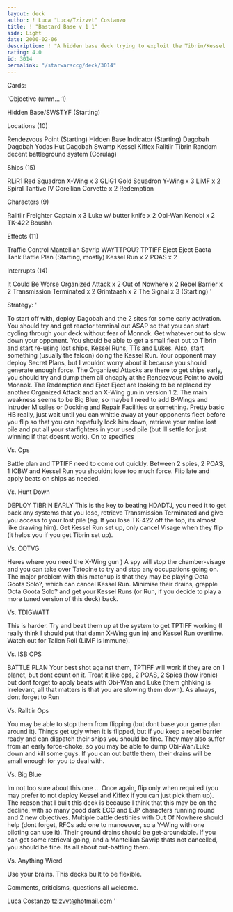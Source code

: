 ```yaml
---
layout: deck
author: ! Luca "Luca/Tzizvvt" Costanzo
title: ! "Bastard Base v 1 1"
side: Light
date: 2000-02-06
description: ! "A hidden base deck trying to exploit the Tibrin/Kessel Run loop, much likepre-errata Drazin.  Ill try to tune ita bit more and post a better versionsoon."
rating: 4.0
id: 3014
permalink: "/starwarsccg/deck/3014"
---
```

Cards: 

'Objective (umm... 1)

Hidden Base/SWSTYF (Starting)

Locations (10)

Rendezvous Point (Starting)
Hidden Base Indicator (Starting)
Dagobah
Dagobah Yodas Hut
Dagobah Swamp
Kessel
Kiffex
Ralltiir
Tibrin
Random decent battleground system
(Corulag)

Ships (15)

RLiR1
Red Squadron X-Wing x 3
GLiG1
Gold Squadron Y-Wing x 3
LiMF x 2
Spiral
Tantive IV
Corellian Corvette x 2
Redemption

Characters (9)

Ralltiir Freighter Captain x 3
Luke w/ butter knife x 2
Obi-Wan Kenobi x 2
TK-422
Boushh

Effects (11)

Traffic Control
Mantellian Savrip
WAYTTPOU?
TPTIFF
Eject Eject
Bacta Tank
Battle Plan (Starting, mostly)
Kessel Run x 2
POAS x 2

Interrupts (14)

It Could Be Worse
Organized Attack x 2
Out of Nowhere x 2
Rebel Barrier x 2
Transmission Terminated x 2
Grimtaash x 2
The Signal x 3 (Starting)
'

Strategy: '

To start off with, deploy Dagobah and the 2 sites
for some early activation.  You should try and get
reactor terminal out ASAP so that you can start
cycling through your deck without fear of Monnok.
Get whatever out to slow down your opponent.  You
should be able to get a small fleet out to Tibrin
and start re-using lost ships, Kessel Runs, TTs
and Lukes.  Also, start something (usually the
falcon) doing the Kessel Run.  Your opponent may
deploy Secret Plans, but I wouldnt worry about it because
you should generate enough force.  The Organized
Attacks are there to get ships early, you should
try and dump them all cheaply at the Rendezvous
Point to avoid Monnok.	The Redemption and Eject
Eject are looking to be replaced by another
Organized Attack and an X-Wing gun in version 1.2.
The main weakness seems to be Big Blue, so maybe I
need to add B-Wings and Intruder Missiles or
Docking and Repair Facilities or something.
Pretty basic HB really, just wait until you can
whittle away at your opponents fleet before you
flip so that you can hopefully lock him down,
retrieve your entire lost pile and put all your
starfighters in your used pile (but Ill settle
for just winning if that doesnt work).	On to
specifics

Vs.  Ops

Battle plan and TPTIFF need to come out quickly.
Between 2 spies, 2 POAS, 1 ICBW and Kessel Run you
shouldnt lose too much force.  Flip late and
apply beats on ships as needed.

Vs.  Hunt Down

DEPLOY TIBRIN EARLY  This is the key to beating
HDADTJ, you need it to get back any systems that
you lose, retrieve Transmission Terminated and
give you access to your lost pile (eg.	If you
lose TK-422 off the top, its almost like drawing
him).  Get Kessel Run set up, only cancel Visage
when they flip (it helps you if you get Tibrin set
up).

Vs. COTVG

Heres where you need the X-Wing gun  )  A spy
will stop the chamber-visage and you can take over
Tatooine to try and stop any occupations going on.
The major problem with this matchup is that they
may be playing Oota Goota Solo?, which can cancel
Kessel Run.  Minimise their drains, grapple Oota
Goota Solo? and get your Kessel Runs (or Run, if
you decide to play a more tuned version of this
deck) back.

Vs. TDIGWATT

This is harder.  Try and beat them up at the
system to get TPTIFF working (I really think I
should put that damn X-Wing gun in) and Kessel
Run overtime.  Watch out for Tallon Roll (LiMF is
immune).

Vs.  ISB OPS

BATTLE PLAN  Your best shot against them, TPTIFF
will work if they are on 1 planet, but dont count
on it.	Treat it like ops, 2 POAS, 2 Spies (how
ironic) but dont forget to apply beats with
Obi-Wan and Luke (them ghhking is irrelevant, all
that matters is that you are slowing them down).
As always, dont forget to Run

Vs. Ralltiir Ops

You may be able to stop them from flipping (but
dont base your game plan around it).  Things get
ugly when it is flipped, but if you keep a rebel
barrier ready and can dispatch their ships you
should be fine.  They may also suffer from an
early force-choke, so you may be able to dump
Obi-Wan/Luke down and kill some guys.  If you can
out battle them, their drains will be small enough
for you to deal with.

Vs. Big Blue

Im not too sure about this one ...  Once again,
flip only when required (you may prefer to not
deploy Kessel and Kiffex if you can just pick them
up).  The reason that I built this deck is because
I think that this may be on the decline, with so
many good dark ECC and EJP characters running
round and 2 new objectives.  Multiple battle
destinies with Out Of Nowhere should help (dont
forget, RFCs add one to manoeuver, so a Y-Wing
with one piloting can use it).	Their ground
drains should be get-aroundable.  If you can get
some retrieval going, and a Mantellian Savrip
thats not cancelled, you should be fine.  Its
all about out-battling them.

Vs.  Anything Wierd

Use your brains.  This decks built to be
flexible.

Comments, criticisms, questions all welcome.

Luca Costanzo
tzizvvt@hotmail.com
'
